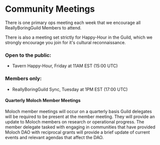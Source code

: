 # Community Meetings

There is one primary ops meeting each week that we encourage all ReallyBoringGuild Members to attend. 

There is also a meeting set strictly for Happy-Hour in the Guild, which we strongly encourage you join for it's cultural reconnaissance.



### Open to the public:

* Tavern Happy-Hour, Friday at 11AM EST (15:00 UTC)

### Members only: <a href="members-only" id="members-only"></a>

* ReallyBoringGuild Sync, Tuesday at 1PM EST (17:00 UTC)

#### Quarterly Moloch Member Meetings 

Moloch member meetings will occur on a quarterly basis Guild delegates will be required to be present at the member meeting. They will provide an update to Moloch members on research or operational progress. The member delegate tasked with engaging in communities that have provided Moloch DAO with reciprocal grants will provide a brief update of current events and relevant agendas that affect the DAO.

